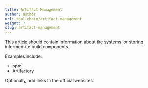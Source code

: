 ```yaml
---
title: Artifact Management
author: author
url: tool-chain/artifact-management
weight: 7
slug: artifact-management
---
```


This article should contain information about the systems for storing intermediate build components.

Examples include:
* npm
* Artifactory

Optionally, add links to the official websites.
